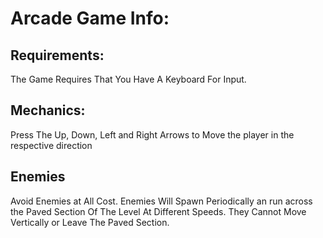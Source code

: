 Arcade Game Info:
================
Requirements:
------------
The Game Requires That You Have A Keyboard For Input.


Mechanics:
----------
Press The Up, Down, Left and Right Arrows to Move the player in the respective direction

Enemies
------
Avoid Enemies at All Cost. Enemies Will Spawn Periodically an run across the Paved 
Section Of The Level At Different Speeds. They Cannot Move Vertically or Leave The 
Paved Section.

